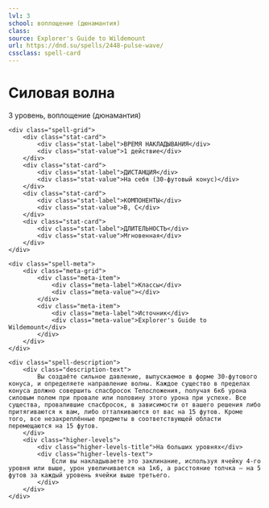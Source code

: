 ```yaml
---
lvl: 3
school: воплощение (дюнамантия)
class: 
source: Explorer's Guide to Wildemount
url: https://dnd.su/spells/2448-pulse-wave/
cssclass: spell-card
---
```


<div class="spell-container">
    <div class="spell-header">
        <h1 class="spell-name">Силовая волна</h1>
        <div class="spell-level">3 уровень, воплощение (дюнамантия)</div>
    </div>
    
    <div class="spell-grid">
        <div class="stat-card">
            <div class="stat-label">ВРЕМЯ НАКЛАДЫВАНИЯ</div>
            <div class="stat-value">1 действие</div>
        </div>
        <div class="stat-card">
            <div class="stat-label">ДИСТАНЦИЯ</div>
            <div class="stat-value">На себя (30-футовый конус)</div>
        </div>
        <div class="stat-card">
            <div class="stat-label">КОМПОНЕНТЫ</div>
            <div class="stat-value">В, С</div>
        </div>
        <div class="stat-card">
            <div class="stat-label">ДЛИТЕЛЬНОСТЬ</div>
            <div class="stat-value">Мгновенная</div>
        </div>
    </div>
    
    <div class="spell-meta">
        <div class="meta-grid">
            <div class="meta-item">
                <div class="meta-label">Классы</div>
                <div class="meta-value"></div>
            </div>
            <div class="meta-item">
                <div class="meta-label">Источник</div>
                <div class="meta-value">Explorer's Guide to Wildemount</div>
            </div>
        </div>
    </div>
    
    <div class="spell-description">
        <div class="description-text">
            Вы создаёте сильное давление, выпускаемое в форме 30-футового конуса, и определяете направление волны. Каждое существо в пределах конуса должно совершить спасбросок Телосложения, получая 6к6 урона силовым полем при провале или половину этого урона при успехе. Все существа, провалившие спасбросок, в зависимости от вашего решения либо притягиваются к вам, либо отталкиваются от вас на 15 футов. Кроме того, все незакреплённые предметы в соответствующей области перемещаются на 15 футов.
        </div>
        <div class="higher-levels">
            <div class="higher-levels-title">На больших уровнях</div>
            <div class="higher-levels-text">
                Если вы накладываете это заклинание, используя ячейку 4-го уровня или выше, урон увеличивается на 1к6, а расстояние толчка — на 5 футов за каждый уровень ячейки выше третьего.
            </div>
        </div>
    </div>
</div>